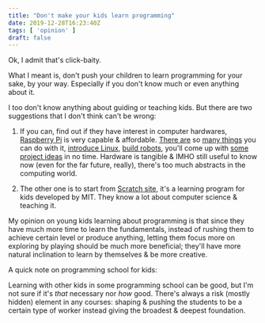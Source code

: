 ```yaml
---
title: "Don't make your kids learn programming"
date: 2019-12-28T16:23:40Z
tags: [ 'opinion' ]
draft: false
---
```


Ok, I admit that's click-baity.

What I meant is, don't push your children to learn programming for your sake, by your way. Especially if you don't know much or even anything about it.

I too don't know anything about guiding or teaching kids. But there are two suggestions that I don't think can't be wrong:

1. If you can, find out if they have interest in computer hardwares, [Raspberry Pi](https://www.raspberrypi.org/) is very capable & affordable. [There are](https://www.kidscodecs.com/raspberry-pi-projects/) so [many things](https://www.makeuseof.com/tag/5-reasons-give-kids-raspberry-pi/) you can do with it, [introduce Linux](https://www.sugarlabs.org/sugar-for-raspberry-pi/), [build robots](https://projects.raspberrypi.org/en/pathways/build-a-robot), you'll come up with [some project ideas](https://www.tomshardware.com/picturestory/842-raspberry-pi-family-projects.html) in no time. Hardware is tangible & IMHO still useful to know now (even for the far future, really), there's too much abstracts in the computing world.

2. The other one is to start from [Scratch site](https://scratch.mit.edu/parents/), it's a learning program for kids developed by MIT. They know a lot about computer science & teaching it. 

My opinion on young kids learning about programming is that since they have much more time to learn the fundamentals, instead of rushing them to achieve certain level or produce anything, letting them focus more on exploring by playing should be much more beneficial; they'll have more natural inclination to learn by themselves & be more creative. 

A quick note on programming school for kids:

Learning with other kids in some programming school can be good, but I'm not sure if it's _that_ necessary nor _how_ good. There's always a risk (mostly hidden) element in any courses: shaping & pushing the students to be a certain type of worker instead giving the broadest & deepest foundation. 
